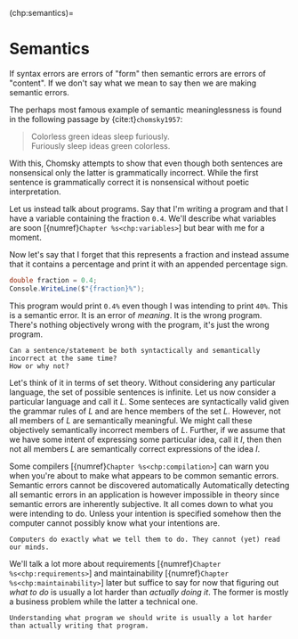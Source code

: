 (chp:semantics)=
# Semantics

If syntax errors are errors of "form" then semantic errors are errors of "content".
If we don't say what we mean to say then we are making semantic errors.

The perhaps most famous example of semantic meaninglessness is found in the following passage by {cite:t}`chomsky1957`:

> Colorless green ideas sleep furiously.\
> Furiously sleep ideas green colorless.

With this, Chomsky attempts to show that even though both sentences are nonsensical only the latter is grammatically incorrect.
While the first sentence is grammatically correct it is nonsensical without poetic interpretation.

Let us instead talk about programs.
Say that I'm writing a program and that I have a variable containing the fraction `0.4`.
We'll describe what variables are soon [{numref}`Chapter %s<chp:variables>`] but bear with me for a moment.

Now let's say that I forget that this represents a fraction and instead assume that it contains a percentage and print it with an appended percentage sign.

```csharp
double fraction = 0.4;
Console.WriteLine($"{fraction}%");
```

This program would print `0.4%` even though I was intending to print `40%`.
This is a semantic error.
It is an error of *meaning*.
It is the wrong program.
There's nothing objectively wrong with the program, it's just the wrong program.

```{exercise}
Can a sentence/statement be both syntactically and semantically incorrect at the same time?
How or why not?
```

Let's think of it in terms of set theory.
Without considering any particular language, the set of possible sentences is infinite.
Let us now consider a particular language and call it $L$.
Some senteces are syntactically valid given the grammar rules of $L$ and are hence members of the set $L$.
However, not all members of $L$ are semantically meaningful.
We might call these objectively semantically incorrect members of $L$.
Further, if we assume that we have some intent of expressing some particular idea, call it $I$, then then not all members $L$ are semantically correct expressions of the idea $I$.

Some compilers [{numref}`Chapter %s<chp:compilation>`] can warn you when you're about to make what appears to be common semantic errors.  Semantic errors cannot be discovered automatically
Automatically detecting all semantic errors in an application is however impossible in theory since semantic errors are inherently subjective.
It all comes down to what you were intending to do.
Unless your intention is specified somehow then the computer cannot possibly know what your intentions are.

```{caution}
Computers do exactly what we tell them to do. They cannot (yet) read our minds.
```

We'll talk a lot more about requirements [{numref}`Chapter %s<chp:requirements>`] and maintainability [{numref}`Chapter %s<chp:maintainability>`] later but suffice to say for now that figuring out *what to do* is usually a lot harder than *actually doing it*.
The former is mostly a business problem while the latter a technical one.

```{hint}
Understanding what program we should write is usually a lot harder than actually writing that program.
```

<!--
Assume that I am intending to write a program that first asks you for your name and then prints it along with a greeting.
While we have yet to talk about actual C# syntax and semantics in detail, the program might look something like this in C#:

```csharp
Console.WriteLine("Please type your name and then hit ENTER.");
string name = Console.ReadLine();
Console.WriteLine($"Hello, {0}.");
```

Running the program might look something like this:

```bash
> Please type your name and then hit ENTER.
Chris
> Hello, Chris.
```

Let's however assume that I accidentally write the following program

```csharp
Console.WriteLine("Please type your name and then hit ENTER.");
string name = Console.ReadLine();
Console.WriteLine($"Hello.");
```

Which instead behaves like this:

```bash
> Please type your name and then hit ENTER.
Chris
> Hello.
```

This was not the program I was intending to write, and I have thus managed to make a semantic error.
-->

